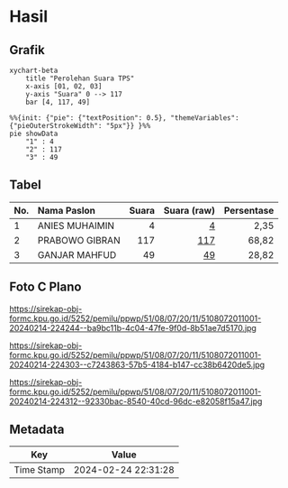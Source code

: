 # Hasil

## Grafik

```mermaid
xychart-beta
    title "Perolehan Suara TPS"
    x-axis [01, 02, 03]
    y-axis "Suara" 0 --> 117
    bar [4, 117, 49]
```

```mermaid
%%{init: {"pie": {"textPosition": 0.5}, "themeVariables": {"pieOuterStrokeWidth": "5px"}} }%%
pie showData
    "1" : 4
    "2" : 117
    "3" : 49
```

## Tabel

| No. | Nama Paslon    | Suara | Suara (raw) | Persentase |
|:--- |:-------------- | -----:| -----------:| ----------:|
| 1   | ANIES MUHAIMIN | 4     | [4][p-1]    | 2,35       |
| 2   | PRABOWO GIBRAN | 117   | [117][p-2]  | 68,82      |
| 3   | GANJAR MAHFUD  | 49    | [49][p-3]   | 28,82      |


[p-1]: https://github.com/gigit-pemilu/pemilu-2024-51-bali/blob/main/pilpres/hitung-suara/sub/51-bali/sub/08-buleleng/sub/07-sawan/sub/2011-kerobokan/sub/001-tps/sub/paslon-1.txt
[p-2]: https://github.com/gigit-pemilu/pemilu-2024-51-bali/blob/main/pilpres/hitung-suara/sub/51-bali/sub/08-buleleng/sub/07-sawan/sub/2011-kerobokan/sub/001-tps/sub/paslon-2.txt
[p-3]: https://github.com/gigit-pemilu/pemilu-2024-51-bali/blob/main/pilpres/hitung-suara/sub/51-bali/sub/08-buleleng/sub/07-sawan/sub/2011-kerobokan/sub/001-tps/sub/paslon-3.txt

## Foto C Plano

https://sirekap-obj-formc.kpu.go.id/5252/pemilu/ppwp/51/08/07/20/11/5108072011001-20240214-224244--ba9bc11b-4c04-47fe-9f0d-8b51ae7d5170.jpg

https://sirekap-obj-formc.kpu.go.id/5252/pemilu/ppwp/51/08/07/20/11/5108072011001-20240214-224303--c7243863-57b5-4184-b147-cc38b6420de5.jpg

https://sirekap-obj-formc.kpu.go.id/5252/pemilu/ppwp/51/08/07/20/11/5108072011001-20240214-224312--92330bac-8540-40cd-96dc-e82058f15a47.jpg


## Metadata

| Key        | Value               |
| ---------- | ------------------- |
| Time Stamp | 2024-02-24 22:31:28 |



